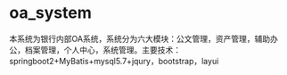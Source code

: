 # oa_system
本系统为银行内部OA系统，系统分为六大模块：公文管理，资产管理，辅助办公，档案管理，个人中心，系统管理。主要技术：springboot2+MyBatis+mysql5.7+jqury，bootstrap，layui
